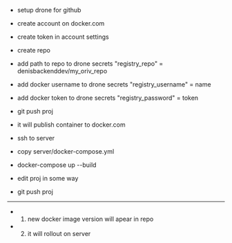  - setup drone for github

 - create account on docker.com
 - create token in account settings
 - create repo

 - add path to repo to drone secrets "registry_repo" = denisbackenddev/my_oriv_repo
 - add docker username to drone secrets "registry_username" = name
 - add docker token to drone secrets "registry_password" = token


 - git push proj

 - it will publish container to docker.com

 - ssh to server

 - copy server/docker-compose.yml
 - docker-compose up --build

 - edit proj in some way
 - git push proj

----------------

 - 1. new docker image version will apear in repo
 - 2. it will rollout on server 
